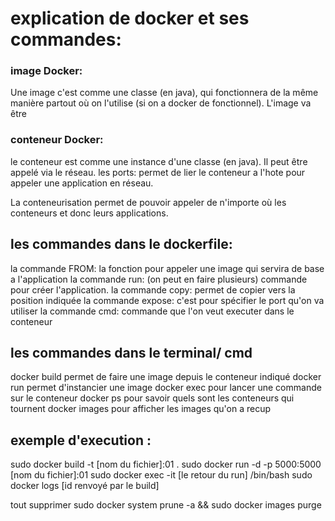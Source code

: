 # explication de docker et ses commandes:
### image Docker:
Une image c'est comme une classe (en java), qui fonctionnera de la même manière partout où on l'utilise (si on a docker de fonctionnel).
L'image va être
### conteneur Docker:
le conteneur est comme une instance d'une classe (en java). Il peut être appelé via le réseau.
les ports:
permet de lier le conteneur a l'hote pour appeler une application en réseau.

La conteneurisation permet de pouvoir appeler de n'importe où les conteneurs et donc leurs applications.

## les commandes dans le dockerfile:
la commande FROM:
la fonction pour appeler une image qui servira de base a l'application
la commande run:
(on peut en faire plusieurs) commande pour créer l'application.
la commande copy:
permet de copier vers la position indiquée
la commande expose:
c'est pour spécifier le port qu'on va utiliser
la commande cmd:
commande que l'on veut executer dans le conteneur

## les commandes dans le terminal/ cmd
docker build permet de faire une image depuis le conteneur indiqué
docker run permet d'instancier une image
docker exec pour lancer une commande sur le conteneur
docker ps pour savoir quels sont les conteneurs qui tournent
docker images pour afficher les images qu'on a recup

## exemple d'execution :
sudo docker build -t [nom du fichier]:01 .
sudo docker run -d -p 5000:5000 [nom du fichier]:01
sudo docker exec -it [le retour du run] /bin/bash
sudo docker logs [id renvoyé par le build]

tout supprimer sudo docker system prune -a && sudo docker images purge
